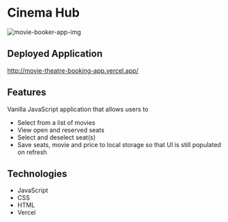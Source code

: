 # Cinema Hub

![movie-booker-app-img](https://user-images.githubusercontent.com/80596387/155622621-fb3244a1-ae94-4fec-832a-b1689474ecbd.PNG)

## Deployed Application
http://movie-theatre-booking-app.vercel.app/

## Features
Vanilla JavaScript application that allows users to
- Select from a list of movies
- View open and reserved seats
- Select and deselect seat(s)
- Save seats, movie and price to local storage so that UI is still populated on refresh

## Technologies
- JavaScript
- CSS
- HTML
- Vercel
